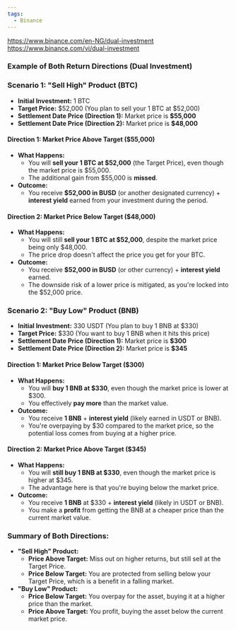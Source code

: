 ```yaml
---
tags:
  - Binance
---
```

https://www.binance.com/en-NG/dual-investment
https://www.binance.com/vi/dual-investment


### **Example of Both Return Directions (Dual Investment)**

### **Scenario 1: "Sell High" Product (BTC)**

- **Initial Investment:** 1 BTC
- **Target Price:** $52,000 (You plan to sell your 1 BTC at $52,000)
- **Settlement Date Price (Direction 1):** Market price is **$55,000**  
- **Settlement Date Price (Direction 2):** Market price is **$48,000**

#### **Direction 1: Market Price Above Target ($55,000)**
- **What Happens:**  
   - You will **sell your 1 BTC at $52,000** (the Target Price), even though the market price is $55,000.
   - The additional gain from $55,000 is **missed**.
- **Outcome:**  
   - You receive **$52,000 in BUSD** (or another designated currency) + **interest yield** earned from your investment during the period.

#### **Direction 2: Market Price Below Target ($48,000)**
- **What Happens:**  
   - You will still **sell your 1 BTC at $52,000**, despite the market price being only $48,000.
   - The price drop doesn't affect the price you get for your BTC.
- **Outcome:**  
   - You receive **$52,000 in BUSD** (or other currency) + **interest yield** earned.
   - The downside risk of a lower price is mitigated, as you're locked into the $52,000 price.

### **Scenario 2: "Buy Low" Product (BNB)**

- **Initial Investment:** 330 USDT (You plan to buy 1 BNB at $330)
- **Target Price:** $330 (You want to buy 1 BNB when it hits this price)
- **Settlement Date Price (Direction 1):** Market price is **$300**  
- **Settlement Date Price (Direction 2):** Market price is **$345**

#### **Direction 1: Market Price Below Target ($300)**
- **What Happens:**  
   - You will **buy 1 BNB at $330**, even though the market price is lower at $300.
   - You effectively **pay more** than the market value.
- **Outcome:**  
   - You receive **1 BNB** + **interest yield** (likely earned in USDT or BNB).
   - You're overpaying by $30 compared to the market price, so the potential loss comes from buying at a higher price.

#### **Direction 2: Market Price Above Target ($345)**
- **What Happens:**  
   - You will **still buy 1 BNB at $330**, even though the market price is higher at $345.
   - The advantage here is that you're buying below the market price.
- **Outcome:**  
   - You receive **1 BNB** at $330 + **interest yield** (likely in USDT or BNB).
   - You make a **profit** from getting the BNB at a cheaper price than the current market value.

### **Summary of Both Directions:**

- **"Sell High" Product:**
   - **Price Above Target:** Miss out on higher returns, but still sell at the Target Price.
   - **Price Below Target:** You are protected from selling below your Target Price, which is a benefit in a falling market.
- **"Buy Low" Product:**
   - **Price Below Target:** You overpay for the asset, buying it at a higher price than the market.
   - **Price Above Target:** You profit, buying the asset below the current market price.